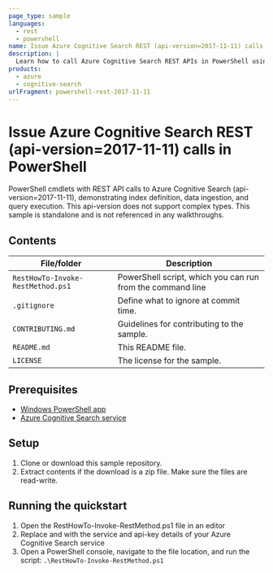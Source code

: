 ```yaml
---
page_type: sample
languages:
  - rest
  - powershell
name: Issue Azure Cognitive Search REST (api-version=2017-11-11) calls in PowerShell  
description: |
  Learn how to call Azure Cognitive Search REST APIs in PowerShell using api-version=2017-11-11. This example demonstrates index definition, data ingestion, and query execution. This api-version does not support complex types.
products:
  - azure
  - cognitive-search
urlFragment: powershell-rest-2017-11-11
---
```


# Issue Azure Cognitive Search REST (api-version=2017-11-11) calls in PowerShell 

PowerShell cmdlets with REST API calls to Azure Cognitive Search (api-version=2017-11-11), demonstrating index definition, data ingestion, and query execution. This api-version does not support complex types. This sample is standalone and is not referenced in any walkthroughs.

## Contents

| File/folder | Description |
|-------------|-------------|
| `RestHowTo-Invoke-RestMethod.ps1` | PowerShell script, which you can run from the command line |
| `.gitignore` | Define what to ignore at commit time. |
| `CONTRIBUTING.md` | Guidelines for contributing to the sample. |
| `README.md` | This README file. |
| `LICENSE`   | The license for the sample. |

## Prerequisites

- [Windows PowerShell app](https://docs.microsoft.com/powershell/scripting/components/ise/introducing-the-windows-powershell-ise?view=powershell-6)
- [Azure Cognitive Search service](https://docs.microsoft.com/azure/search/search-create-service-portal)

## Setup

1. Clone or download this sample repository.
1. Extract contents if the download is a zip file. Make sure the files are read-write.

## Running the quickstart
1. Open the RestHowTo-Invoke-RestMethod.ps1 file in an editor
1. Replace <YOUR-SERVICE-NAME> and <YOUR-ADMIN-API-KEY> with the service and api-key details of your Azure Cognitive Search service
1. Open a PowerShell console, navigate to the file location, and run the script: `.\RestHowTo-Invoke-RestMethod.ps1`
